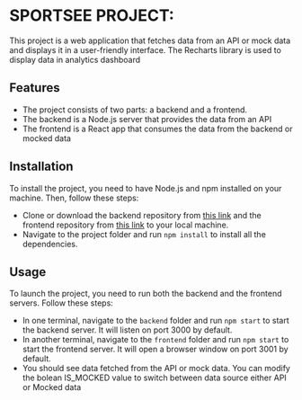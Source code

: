 # SPORTSEE PROJECT:

This project is a web application that fetches data from an API or mock data and displays it in a user-friendly interface. The Recharts library is used to display data in analytics dashboard

## Features

- The project consists of two parts: a backend and a frontend.
- The backend is a Node.js server that provides the data from an API
- The frontend is a React app that consumes the data from the backend or mocked data

## Installation

To install the project, you need to have Node.js and npm installed on your machine. Then, follow these steps:

- Clone or download the backend repository from [this link](https://github.com/OpenClassrooms-Student-Center/P9-front-end-dashboard) and the frontend repository from [this link](https://github.com/johary1/sportsee) to your local machine.
- Navigate to the project folder and run `npm install` to install all the dependencies.

## Usage

To launch the project, you need to run both the backend and the frontend servers. Follow these steps:

- In one terminal, navigate to the `backend` folder and run `npm start` to start the backend server. It will listen on port 3000 by default.
- In another terminal, navigate to the `frontend` folder and run `npm start` to start the frontend server. It will open a browser window on port 3001 by default.
- You should see data fetched from the API or mock data. You can modify the bolean IS_MOCKED value to switch between data source either API or Mocked data
